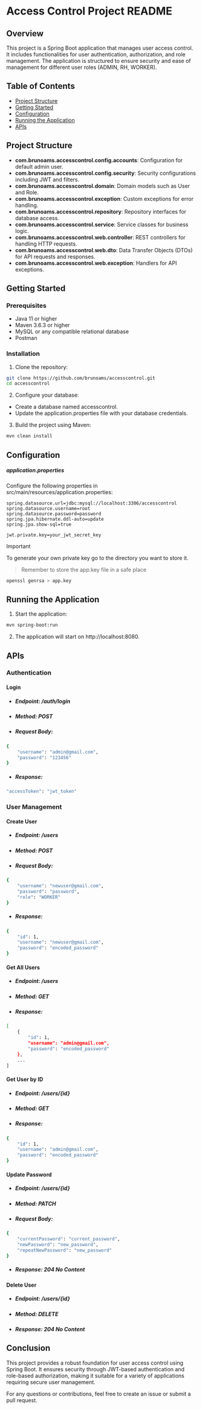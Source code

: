 # Access Control Project README
## Overview
This project is a Spring Boot application that manages user access control. It includes functionalities for user authentication, authorization, and role management. The application is structured to ensure security and ease of management for different user roles (ADMIN, RH, WORKER).

## Table of Contents
- [Project Structure](#project-structure)
- [Getting Started](#getting-started)
- [Configuration](#configuration)
- [Running the Application](#running-the-application)
- [APIs](#apis)
  
## Project Structure
- **com.brunoams.accesscontrol.config.accounts**: Configuration for default admin user.
- **com.brunoams.accesscontrol.config.security**: Security configurations including JWT and filters.
- **com.brunoams.accesscontrol.domain**: Domain models such as User and Role.
- **com.brunoams.accesscontrol.exception**: Custom exceptions for error handling.
- **com.brunoams.accesscontrol.repository**: Repository interfaces for database access.
- **com.brunoams.accesscontrol.service**: Service classes for business logic.
- **com.brunoams.accesscontrol.web.controller**: REST controllers for handling HTTP requests.
- **com.brunoams.accesscontrol.web.dto**: Data Transfer Objects (DTOs) for API requests and responses.
- **com.brunoams.accesscontrol.web.exception**: Handlers for API exceptions.

## Getting Started

### Prerequisites

- Java 11 or higher
- Maven 3.6.3 or higher
- MySQL or any compatible relational database
- Postman

### Installation

1. Clone the repository:
```bash
git clone https://github.com/brunoams/accesscontrol.git
cd accesscontrol
```
2. Configure your database:
- Create a database named accesscontrol.
- Update the application.properties file with your database credentials.

3. Build the project using Maven:
```bash
mvn clean install
```
## Configuration
##### application.properties
Configure the following properties in src/main/resources/application.properties:
```
spring.datasource.url=jdbc:mysql://localhost:3306/accesscontrol
spring.datasource.username=root
spring.datasource.password=password
spring.jpa.hibernate.ddl-auto=update
spring.jpa.show-sql=true

jwt.private.key=your_jwt_secret_key
```
> [!IMPORTANT]
To generate your own private key go to the directory you want to store it.
>
> Remember to store the app.key file in a safe place

```bash
openssl genrsa > app.key
```

## Running the Application

1. Start the application:
```bash
mvn spring-boot:run
```
2. The application will start on http://localhost:8080.

## APIs

### Authentication
#### Login
- ##### Endpoint: /auth/login
- ##### Method: POST
- ##### Request Body:
```bash
{
    "username": "admin@gmail.com",
    "password": "123456"
}
```
- ##### Response:
```bash
"accessToken": "jwt_token"
```
### User Management
#### Create User
- ##### Endpoint: /users
- ##### Method: POST
- ##### Request Body:
```bash
{
    "username": "newuser@gmail.com",
    "password": "password",
    "role": "WORKER"
}
```
- ##### Response:
```bash
{
    "id": 1,
    "username": "newuser@gmail.com",
    "password": "encoded_password"
}
```
#### Get All Users
- ##### Endpoint: /users
- ##### Method: GET
- ##### Response:
```bash
[
    {
        "id": 1,
        "username": "admin@gmail.com",
        "password": "encoded_password"
    },
    ...
]
```
#### Get User by ID
- ##### Endpoint: /users/{id}
- ##### Method: GET
- ##### Response:
```bash
{
    "id": 1,
    "username": "admin@gmail.com",
    "password": "encoded_password"
}
```
#### Update Password
- ##### Endpoint: /users/{id}
- ##### Method: PATCH
- ##### Request Body:
```bash
{
    "currentPassword": "current_password",
    "newPassword": "new_password",
    "repeatNewPassword": "new_password"
}
```
- ##### Response: 204 No Content

#### Delete User
- ##### Endpoint: /users/{id}
- ##### Method: DELETE
- ##### Response: 204 No Content


## Conclusion
This project provides a robust foundation for user access control using Spring Boot. It ensures security through JWT-based authentication and role-based authorization, making it suitable for a variety of applications requiring secure user management.

For any questions or contributions, feel free to create an issue or submit a pull request.

